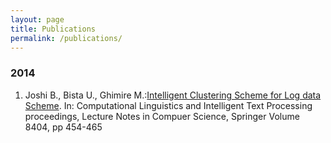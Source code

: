 ```yaml
---
layout: page 
title: Publications
permalink: /publications/
---
```

### 2014
1. Joshi B., Bista U., Ghimire M.:[Intelligent Clustering Scheme for Log data Scheme](http://dx.doi.org/10.1007/978-3-642-54903-8_38). In: Computational Linguistics and Intelligent Text Processing proceedings, Lecture Notes in Compuer Science, Springer Volume 8404, pp 454-465 

